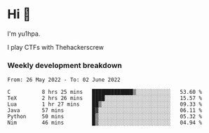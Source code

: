 # Hi 👋

I'm yu1hpa.

I play CTFs with Thehackerscrew

### Weekly development breakdown

<!--START_SECTION:waka-->

```text
From: 26 May 2022 - To: 02 June 2022

C          8 hrs 25 mins   █████████████▒░░░░░░░░░░░   53.60 %
TeX        2 hrs 26 mins   ████░░░░░░░░░░░░░░░░░░░░░   15.57 %
Lua        1 hr 27 mins    ██▒░░░░░░░░░░░░░░░░░░░░░░   09.33 %
Java       57 mins         █▓░░░░░░░░░░░░░░░░░░░░░░░   06.11 %
Python     50 mins         █▒░░░░░░░░░░░░░░░░░░░░░░░   05.32 %
Nim        46 mins         █▒░░░░░░░░░░░░░░░░░░░░░░░   04.94 %
```

<!--END_SECTION:waka-->


